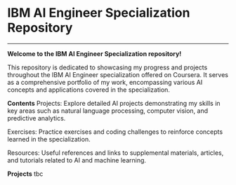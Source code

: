 # IBM AI Engineer Specialization Repository
-------

**Welcome to the IBM AI Engineer Specialization repository!**

This repository is dedicated to showcasing my progress and projects throughout the IBM AI Engineer specialization offered on Coursera. It serves as a comprehensive portfolio of my work, encompassing various AI concepts and applications covered in the specialization.

**Contents**
Projects: Explore detailed AI projects demonstrating my skills in key areas such as natural language processing, computer vision, and predictive analytics.

Exercises: Practice exercises and coding challenges to reinforce concepts learned in the specialization.

Resources: Useful references and links to supplemental materials, articles, and tutorials related to AI and machine learning.

**Projects**
tbc

